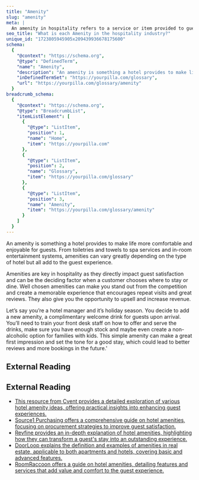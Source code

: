 ```yaml
---
title: "Amenity"
slug: "amenity"
meta: |
  An amenity in hospitality refers to a service or item provided to guests for comfort and convenience, such as free Wi-Fi, toiletries, or a fitness centre.
seo_title: "What is each Amenity in the hospitality industry?"
unique_id: "1723805945905x209439936678175600"
schema:
  {
    "@context": "https://schema.org",
    "@type": "DefinedTerm",
    "name": "Amenity",
    "description": "An amenity is something a hotel provides to make life more comfortable and enjoyable for guests. It includes items such as toiletries, towels, spa services and in-room entertainment systems that enhance the guest experience.",
    "inDefinedTermSet": "https://yourpilla.com/glossary",
    "url": "https://yourpilla.com/glossary/amenity"
  }
breadcrumb_schema:
  {
    "@context": "https://schema.org",
    "@type": "BreadcrumbList",
    "itemListElement": [
      {
        "@type": "ListItem",
        "position": 1,
        "name": "Home",
        "item": "https://yourpilla.com"
      },
      {
        "@type": "ListItem",
        "position": 2,
        "name": "Glossary",
        "item": "https://yourpilla.com/glossary"
      },
      {
        "@type": "ListItem",
        "position": 3,
        "name": "Amenity",
        "item": "https://yourpilla.com/glossary/amenity"
      }
    ]
  }
---
```


An amenity is something a hotel provides to make life more comfortable and enjoyable for guests. From toiletries and towels to spa services and in-room entertainment systems, amenities can vary greatly depending on the type of hotel but all add to the guest experience.

Amenities are key in hospitality as they directly impact guest satisfaction and can be the deciding factor when a customer chooses where to stay or dine. Well chosen amenities can make you stand out from the competition and create a memorable experience that encourages repeat visits and great reviews. They also give you the opportunity to upsell and increase revenue.

Let’s say you’re a hotel manager and it’s holiday season. You decide to add a new amenity, a complimentary welcome drink for guests upon arrival. You’ll need to train your front desk staff on how to offer and serve the drinks, make sure you have enough stock and maybe even create a non-alcoholic option for families with kids. This simple amenity can make a great first impression and set the tone for a good stay, which could lead to better reviews and more bookings in the future.'

## External Reading



## External Reading

*   [This resource from Cvent provides a detailed exploration of various hotel amenity ideas, offering practical insights into enhancing guest experiences.](https://www.cvent.com/en/blog/hospitality/hotel-amenity-ideas)
*   [Source1 Purchasing offers a comprehensive guide on hotel amenities, focusing on procurement strategies to improve guest satisfaction.](https://source1purchasing.com/blog/a-guide-to-hotel-amenities-and-seamless-procurement-with-source1/)
*   [Revfine provides an in-depth explanation of hotel amenities, highlighting how they can transform a guest's stay into an outstanding experience.](https://www.revfine.com/hotel-amenities/)
*   [DoorLoop explains the definition and examples of amenities in real estate, applicable to both apartments and hotels, covering basic and advanced features.](https://www.doorloop.com/definitions/amenities)
*   [RoomRaccoon offers a guide on hotel amenities, detailing features and services that add value and comfort to the guest experience.](https://roomraccoon.com/blog/hotel-amenities-guide/)